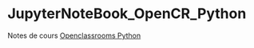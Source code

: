 # JupyterNoteBook_OpenCR_Python
Notes de cours [Openclassrooms Python](https://openclassrooms.com/fr/courses/6204541-initiez-vous-a-python-pour-lanalyse-de-donnees) 

